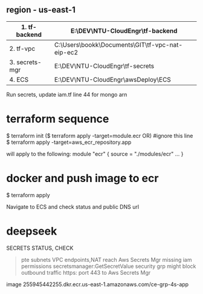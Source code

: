 ## region - us-east-1

| 1. tf-backend  | E:\DEV\NTU-CloudEngr\tf-backend |
|----------------|---------------------------------|   
| 2. tf-vpc      | C:\Users\bookk\Documents\GIT\tf-vpc-nat-eip-ec2 |
| 3. secrets-mgr | E:\DEV\NTU-CloudEngr\tf-secrets | 
| 4. ECS         | E:\DEV\NTU-CloudEngr\awsDeploy\ECS |


Run secrets, update iam.tf line 44 for mongo arn

# terraform sequence
$ terraform init
($ terraform apply -target=module.ecr  OR) #ignore this line
$ terraform apply -target=aws_ecr_repository.app

will apply to the following:
module "ecr" {
  source = "./modules/ecr"
  ...
}

# docker and push image to ecr

$ terraform apply 

Navigate to ECS and check status and public DNS url

# deepseek
 SECRETS STATUS, CHECK 
 > pte subnets VPC endpoints,NAT reach Aws Secrets Mgr
 > missing iam permissions secretsmanager:GetSecretValue
 > security grp might block outbound traffic https: port 443 to Aws Secrets Mgr


 image
 255945442255.dkr.ecr.us-east-1.amazonaws.com/ce-grp-4s-app
